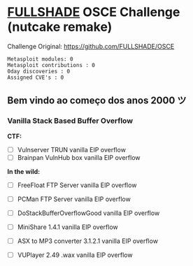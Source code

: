 # [FULLSHADE](https://github.com/FULLSHADE) OSCE Challenge (nutcake remake)

Challenge Original: https://github.com/FULLSHADE/OSCE

```Exploits written : 0/50
Metasploit modules: 0
Metasploit contributions : 0
0day discoveries : 0
Assigned CVE's : 0
```

## Bem vindo ao começo dos anos 2000 ツ

### Vanilla Stack Based Buffer Overflow

**CTF:**

- [ ] Vulnserver TRUN vanilla EIP overflow
- [ ] Brainpan VulnHub box vanilla EIP overflow

**In the wild:**

- [ ] FreeFloat FTP Server vanilla EIP overflow
- [ ] PCMan FTP Server vanilla EIP overflow
- [ ] DoStackBufferOverflowGood vanilla EIP overflow
- [ ] MiniShare 1.4.1 vanilla EIP overflow
- [ ] ASX to MP3 converter 3.1.2.1 vanilla EIP overflow
- [ ] VUPlayer 2.49 .wax vanilla EIP overflow











